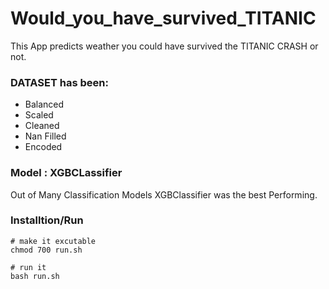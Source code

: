 # Would_you_have_survived_TITANIC

This App predicts weather you could have survived the TITANIC CRASH  or not.

### DATASET has been:
* Balanced 
* Scaled
* Cleaned
* Nan Filled
* Encoded

### Model : XGBCLassifier 
Out of Many Classification Models XGBClassifier was the best Performing.

### Installtion/Run
```
# make it excutable
chmod 700 run.sh

# run it
bash run.sh

```
